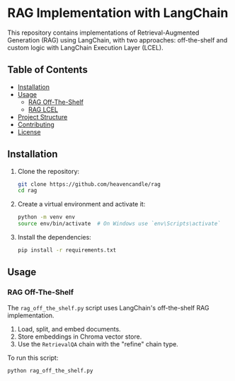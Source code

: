 # RAG Implementation with LangChain

This repository contains implementations of Retrieval-Augmented Generation (RAG) using LangChain, with two approaches: off-the-shelf and custom logic with LangChain Execution Layer (LCEL).

## Table of Contents

- [Installation](#installation)
- [Usage](#usage)
  - [RAG Off-The-Shelf](#rag-off-the-shelf)
  - [RAG LCEL](#rag-lcel)
- [Project Structure](#project-structure)
- [Contributing](#contributing)
- [License](#license)

## Installation

1. Clone the repository:

    ```bash
    git clone https://github.com/heavencandle/rag
    cd rag
    ```

2. Create a virtual environment and activate it:

    ```bash
    python -m venv env
    source env/bin/activate  # On Windows use `env\Scripts\activate`
    ```

3. Install the dependencies:

    ```bash
    pip install -r requirements.txt
    ```

## Usage

### RAG Off-The-Shelf

The `rag_off_the_shelf.py` script uses LangChain's off-the-shelf RAG implementation.

1. Load, split, and embed documents.
2. Store embeddings in Chroma vector store.
3. Use the `RetrievalQA` chain with the "refine" chain type.

To run this script:

```bash
python rag_off_the_shelf.py